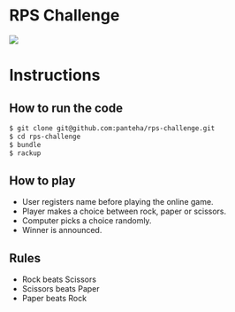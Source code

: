 # RPS Challenge

![](http://i.imgur.com/z5sAVfl.png)

# Instructions

How to run the code
-------
```sh
$ git clone git@github.com:panteha/rps-challenge.git
$ cd rps-challenge
$ bundle
$ rackup
```

How to play
----
- User registers name before playing the online game.
- Player makes a choice between rock, paper or scissors.
- Computer picks a choice randomly.
- Winner is announced.

Rules
----
- Rock beats Scissors
- Scissors beats Paper
- Paper beats Rock
